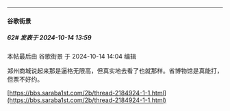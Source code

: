 ﻿
*****

####  谷歌街景  
##### 62#       发表于 2024-10-14 13:59

 本帖最后由 谷歌街景 于 2024-10-14 14:04 编辑 

郑州商城说起来那是逼格无限高，但真实地去看了也就那样。省博物馆是真能打，但票不好约。

[https://bbs.saraba1st.com/2b/thread-2184924-1-1.html](https://bbs.saraba1st.com/2b/thread-2184924-1-1.html)

